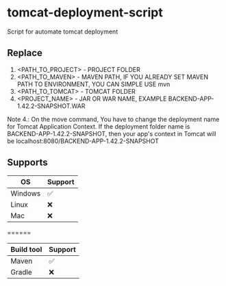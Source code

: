 # tomcat-deployment-script
Script for automate tomcat deployment 

## Replace 
1. <PATH_TO_PROJECT> - PROJECT FOLDER
2. <PATH_TO_MAVEN> - MAVEN PATH, IF YOU ALREADY SET MAVEN PATH TO ENVIRONMENT, YOU CAN SIMPLE USE mvn
3. <PATH_TO_TOMCAT> - TOMCAT FOLDER
4. <PROJECT_NAME> - JAR OR WAR NAME, EXAMPLE BACKEND-APP-1.42.2-SNAPSHOT.WAR

Note 4.: On the move command, You have to change the deployment name for Tomcat Application Context. If the deployment folder name is BACKEND-APP-1.42.2-SNAPSHOT, then your app's context in Tomcat will be localhost:8080/BACKEND-APP-1.42.2-SNAPSHOT

## Supports
| OS | Support |
| --- | --- |
| Windows | ✅ |
| Linux | ❌ |
| Mac | ❌ |

======

| Build tool | Support |
| --- | --- |
| Maven | ✅ |
| Gradle | ❌ |